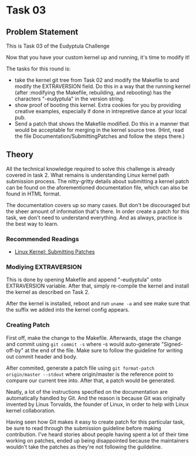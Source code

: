 # Task 03

## Problem Statement

This is Task 03 of the Eudyptula Challenge

Now that you have your custom kernel up and running, it's time to modify
it!

The tasks for this round is:

- take the kernel git tree from Task 02 and modify the Makefile to
and modify the EXTRAVERSION field.  Do this in a way that the
running kernel (after :modifying the Makefile, rebuilding, and
rebooting) has the characters "-eudyptula" in the version string.
- show proof of booting this kernel.  Extra cookies for you by
providing creative examples, especially if done in intrepretive
dance at your local pub.
- Send a patch that shows the Makefile modified.  Do this in a manner
that would be acceptable for merging in the kernel source tree.
(Hint, read the file Documentation/SubmittingPatches and follow the
steps there.)

## Theory

All the technical knowledge required to solve this challenge is
already covered in task 2. What remains is understanding Linux
kernel path submission process. The nitty-gritty details about
submitting a kernel patch can be found on the aforementioned
documentation file, which can also be found in HTML format.

The documentation covers up so many cases. But don't be discouraged
but the sheer amount of information that's there. In order create
a patch for this task, we don't need to understand everything.
And as always, practice is the best way to learn.

### Recommended Readings

- [Linux Kernel: Submitting Patches](https://www.kernel.org/doc/html/latest/process/submitting-patches.html)

### Modiying EXTRAVERSION

This is done by opening Makefile and append "-eudyptula" onto
EXTRAVERSION variable. After that, simply re-compile the kernel
and install the kernel as described on Task 2.

After the kernel is installed, reboot and run ```uname -a```
and see make sure that the suffix we added into the kernel config
appears.

### Creating Patch

First off, make the change to the Makefile. Afterwards, stage
the change and commit using ```git commit -s``` where -s would
auto-generate "Signed-off-by" at the end of the file. Make sure
to follow the guideline for writing out commit header and body.

After commited, generate a patch file using ```git format-patch origin/master --stdout``` where origin/master is the reference point to compare our current tree into. After that, a patch would
be generated.

Neatly, a lot of the instructions specified on the documentation
are automatically handled by Git. And the reason is because Git
was originally invented by Linus Torvalds, the founder of Linux,
in order to help with Linux kernel collaboration.

Having seen how Git makes it easy to create patch for this
particular task, be sure to read through the submission guideline before making contribution. I've heard stories about people having
spent a lot of their time working on patches, ended up being disappointed because the maintainers wouldn't take the patches as
they're not following the guildeline.
